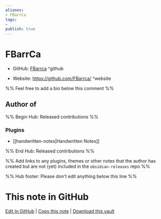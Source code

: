 ```yaml
---
aliases:
- FBarrCa
tags:
- 
publish: true
---
```


# FBarrCa

- GitHub: [FBarrca](https://github.com/FBarrca/) ^github
<!-- - Discord: `@` ^discord-->
- Website: <https://github.com/FBarrca/> ^website
<!-- - [[Publish sites|Publish site]]: <https://> ^publish-->

%% Feel free to add a bio below this comment %%


## Author of

%% Begin Hub: Released contributions %%
### Plugins
- [[handwritten-notes|Handwritten Notes]]

%% End Hub: Released contributions %%

%% Add links to any plugins, themes or other notes that the author has created but are not (yet) included in the `obsidian-releases` repo %%

<!--
### Unlisted plugins
-->

<!--
### Others
-->

<!--
## Sponsor this author
-->

<!-- - [[GitHub sponsors]]: [Sponsor @FBarrca on GitHub Sponsors](https://github.com/sponsors/FBarrca) ^github-sponsor-->
<!-- - [[Buy me a coffee]]: <https://> ^buy-me-a-coffee-->
<!-- - [[PayPal]]: <https://> ^paypal-->
<!-- - [[Patreon]]: <https://> ^patreon-->

<!--
## Follow this author
-->

<!-- - [[YouTube Channels|On YouTube]]: <https://> ^youtube-->
<!-- - Twitter: <https://> ^twitter-->
<!-- - ... -->

%% Hub footer: Please don't edit anything below this line %%

# This note in GitHub

<span class="git-footer">[Edit In GitHub](https://github.dev/obsidian-community/obsidian-hub/blob/main/01%20-%20Community/People/FBarrca.md "git-hub-edit-note") | [Copy this note](https://raw.githubusercontent.com/obsidian-community/obsidian-hub/main/01%20-%20Community/People/FBarrca.md "git-hub-copy-note") | [Download this vault](https://github.com/obsidian-community/obsidian-hub/archive/refs/heads/main.zip "git-hub-download-vault") </span>
